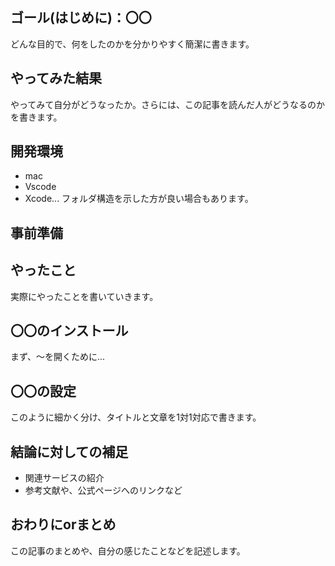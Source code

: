 ## ゴール(はじめに)：〇〇
どんな目的で、何をしたのかを分かりやすく簡潔に書きます。

## やってみた結果
やってみて自分がどうなったか。さらには、この記事を読んだ人がどうなるのかを書きます。

## 開発環境
- mac
- Vscode
- Xcode...
フォルダ構造を示した方が良い場合もあります。

## 事前準備

## やったこと
実際にやったことを書いていきます。

## 〇〇のインストール
まず、〜を開くために...

## 〇〇の設定
このように細かく分け、タイトルと文章を1対1対応で書きます。

## 結論に対しての補足
- 関連サービスの紹介
- 参考文献や、公式ページへのリンクなど

## おわりにorまとめ
この記事のまとめや、自分の感じたことなどを記述します。